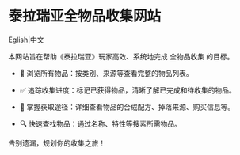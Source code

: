 # 泰拉瑞亚全物品收集网站

[Eglish](README.md)|中文

本网站旨在帮助《泰拉瑞亚》玩家高效、系统地完成 全物品收集 的目标。

* 📜 浏览所有物品：按类别、来源等查看完整的物品列表。

* ✅ 追踪收集进度：标记已获得物品，清晰了解已完成和待收集的物品。

* 🧩 掌握获取途径：详细查看物品的合成配方、掉落来源、购买信息等。

* 🔍 快速查找物品：通过名称、特性等搜索所需物品。

告别遗漏，规划你的收集之旅！